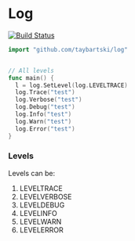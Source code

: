 # Log

[![Build Status](https://travis-ci.org/taybartski/log.svg)](https://travis-ci.org/taybartski/log)

```go
import "github.com/taybartski/log"


// All levels
func main() {
  l = log.SetLevel(log.LEVELTRACE)
  log.Trace("test")
  log.Verbose("test")
  log.Debug("test")
  log.Info("test")
  log.Warn("test")
  log.Error("test")
}
```

### Levels
Levels can be:
1)	LEVELTRACE
1)	LEVELVERBOSE
1)	LEVELDEBUG
1)	LEVELINFO
1)	LEVELWARN
1)	LEVELERROR
